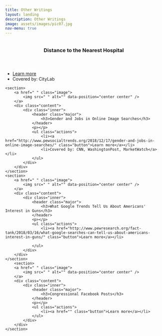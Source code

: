 ```yaml
---
title: Other Writings
layout: landing
description: Other Writings
image: assets/images/pic07.jpg
nav-menu: true
---
```




<!-- Two -->
<section id="two" class="spotlights">
	<section>
		<a href=" " class="image">
			<img src="asset/hospital.png " alt="" data-position="center center" />
		</a>
		<div class="content">
			<div class="inner">
				<header class="major">
					<h3>Distance to the Nearest Hospital</h3>
				</header>
				<p></p>
				<ul class="actions">
					<li><a href="http://www.pewresearch.org/fact-tank/2018/12/12/how-far-americans-live-from-the-closest-hospital-differs-by-community-type/" class="button">Learn more</a></li>
					<li>Covered by: CityLab</li>
				</ul>
			</div>
		</div>
	</section>
	
	<section>
		<a href=" " class="image">
			<img src=" " alt="" data-position="center center" />
		</a>
		<div class="content">
			<div class="inner">
				<header class="major">
					<h3>Gender and Jobs in Online Image Searches</h3>
				</header>
				<p></p>
				<ul class="actions">
					<li><a href="http://www.pewsocialtrends.org/2018/12/17/gender-and-jobs-in-online-image-searches/" class="button">Learn more</a></li>
					<li>Covered by: CNN, WashingtonPost, MarketWatch</a></li>
				</ul>
			</div>
		</div>
	</section>
	<section>
		<a href=" " class="image">
			<img src=" " alt="" data-position="center center" />
		</a>
		<div class="content">
			<div class="inner">
				<header class="major">
					<h3>What Google Trends Tell Us About Americans' Interest in Guns</h3>
				</header>
				<p></p>
				<ul class="actions">
					<li><a href="http://www.pewresearch.org/fact-tank/2018/03/16/what-google-searches-can-tell-us-about-americans-interest-in-guns/" class="button">Learn more</a></li>
					
				</ul>
			</div>
		</div>
	</section>
		<section>
		<a href=" " class="image">
			<img src=" " alt="" data-position="center center" />
		</a>
		<div class="content">
			<div class="inner">
				<header class="major">
					<h3>Congressional Facebook Posts</h3>
				</header>
				<p></p>
				<ul class="actions">
					<li><a href="" class="button">Learn more</a></li>
				</ul>
			</div>
		</div>
	</section>
</section>
	


<!-- Three -->


